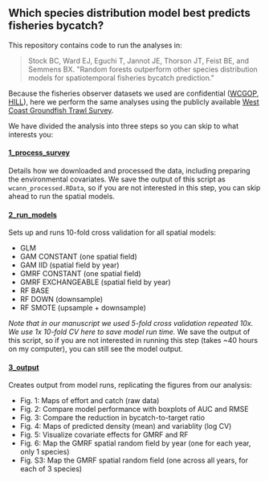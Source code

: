 ## Which species distribution model best predicts fisheries bycatch?

This repository contains code to run the analyses in:

> Stock BC, Ward EJ, Eguchi T, Jannot JE, Thorson JT, Feist BE, and Semmens BX. "Random forests outperform other species distribution models for spatiotemporal fisheries bycatch prediction."

Because the fisheries observer datasets we used are confidential ([WCGOP](https://www.nwfsc.noaa.gov/research/divisions/fram/observation/data_collection/manuals/2017%20WCGOP%20Training%20Manual%20Final%20website%20copy.pdf), [HILL](http://www.nmfs.noaa.gov/pr/interactions/fkwtrt/meeting1/handouts/observer_manual.pdf)), here we perform the same analyses using the publicly available [West Coast Groundfish Trawl Survey](https://www.nwfsc.noaa.gov/research/divisions/fram/groundfish/bottom_trawl.cfm).

We have divided the analysis into three steps so you can skip to what interests you:

#### [1_process_survey](https://rawgit.com/brianstock/spatial-bycatch/master/1_process_survey.html)

Details how we downloaded and processed the data, including preparing the environmental covariates. We save the output of this script as `wcann_processed.RData`, so if you are not interested in this step, you can skip ahead to run the spatial models.

#### [2_run_models](https://rawgit.com/brianstock/spatial-bycatch/master/2_run_models.html)

Sets up and runs 10-fold cross validation for all spatial models:

  * GLM
  * GAM CONSTANT (one spatial field)
  * GAM IID (spatial field by year)
  * GMRF CONSTANT (one spatial field)
  * GMRF EXCHANGEABLE (spatial field by year)
  * RF BASE
  * RF DOWN (downsample)
  * RF SMOTE (upsample + downsample)

*Note that in our manuscript we used 5-fold cross validation repeated 10x. We use 1x 10-fold CV here to save model run time.* We save the output of this script, so if you are not interested in running this step (takes ~40 hours on my computer), you can still see the model output.

#### [3_output](https://rawgit.com/brianstock/spatial-bycatch/master/3_output.html)

Creates output from model runs, replicating the figures from our analysis:
  * Fig. 1: Maps of effort and catch (raw data)
  * Fig. 2: Compare model performance with boxplots of AUC and RMSE
  * Fig. 3: Compare the reduction in bycatch-to-target ratio
  * Fig. 4: Maps of predicted density (mean) and variablity (log CV)
  * Fig. 5: Visualize covariate effects for GMRF and RF
  * Fig. 6: Map the GMRF spatial random field by year (one for each year, only 1 species)
  * Fig. S3: Map the GMRF spatial random field (one across all years, for each of 3 species)
